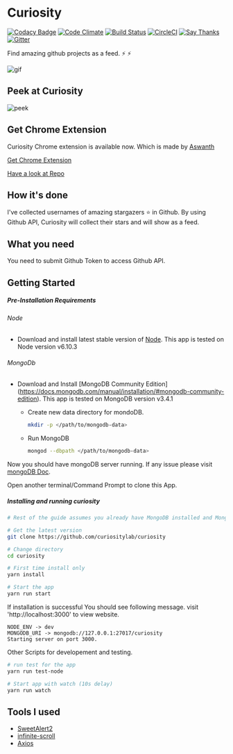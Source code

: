 # Curiosity

[![Codacy Badge](https://api.codacy.com/project/badge/Grade/a28af21730b647da8a84974696776cc0)](https://www.codacy.com/app/mubaris/curiosity?utm_source=github.com&utm_medium=referral&utm_content=mubaris/curiosity&utm_campaign=badger)
[![Code Climate](https://codeclimate.com/github/mubaris/curiosity/badges/gpa.svg)](https://codeclimate.com/github/mubaris/curiosity)
[![Build Status](https://travis-ci.org/mubaris/curiosity.svg?branch=master)](https://travis-ci.org/mubaris/curiosity)
[![CircleCI](https://circleci.com/gh/mubaris/curiosity.svg?style=svg)](https://circleci.com/gh/mubaris/curiosity)
[![Say Thanks](https://img.shields.io/badge/Say%20Thanks!-%F0%9F%A6%89-1EAEDB.svg)](https://saythanks.io/to/mubaris)
[![Gitter](https://badges.gitter.im/gitterHQ/gitter.png)](https://gitter.im/curiosity-project/Lobby)

Find amazing github projects as a feed. :zap: :zap:

![gif](https://media.giphy.com/media/l2SpYDOZmp3H2cAAo/giphy.gif)

## Peek at Curiosity

![peek](https://i.imgsafe.org/e6a506c205.png)

## Get Chrome Extension

Curiosity Chrome extension is available now. Which is made by [Aswanth](https://github.com/aswanthkoleri)

[Get Chrome Extension](https://chrome.google.com/webstore/detail/curiosity/pmggmachmjpmgmfpgbfgdnhheneiedhj)

[Have a look at Repo](https://github.com/aswanthkoleri/Curiosity)

## How it's done

I've collected usernames of amazing stargazers :star: in Github. By using Github API, Curiosity will collect their stars and will show as a feed.

## What you need

You need to submit Github Token to access Github API.

## Getting Started
##### Pre-Installation Requirements
###### Node
- Download and install latest stable version of [Node](https://nodejs.org/en/download/). This app is tested on Node version v6.10.3

###### MongoDb
- Download and Install [MongoDB Community Edition] (https://docs.mongodb.com/manual/installation/#mongodb-community-edition). This app is tested on MongoDB version v3.4.1

	- Create new data directory for mondoDB.
      ```bash
      mkdir -p </path/to/mongodb-data>
      ```
	- Run MongoDB
      ```bash
      mongod --dbpath </path/to/mongodb-data>
      ```
 

Now you should have mongoDB server running. If any issue please visit [mongoDB Doc](https://docs.mongodb.com/manual/installation/#tutorials). 

Open another terminal/Command Prompt to clone this App.

##### Installing and running curiosity

```bash
# Rest of the guide assumes you already have MongoDB installed and MongoDB server is running.

# Get the latest version
git clone https://github.com/curiositylab/curiosity

# Change directory
cd curiosity 

# First time install only
yarn install

# Start the app
yarn run start
```
If installation is successful You should see following message. visit 'http://localhost:3000' to view website.
```
NODE_ENV -> dev
MONGODB_URI -> mongodb://127.0.0.1:27017/curiosity
Starting server on port 3000.
```

Other Scripts for developement and testing.
```bash
# run test for the app
yarn run test-node

# Start app with watch (10s delay)
yarn run watch
```


## Tools I used

* [SweetAlert2](https://limonte.github.io/sweetalert2/)
* [infinite-scroll](https://github.com/alexblack/infinite-scroll)
* [Axios](https://github.com/mzabriskie/axios)
